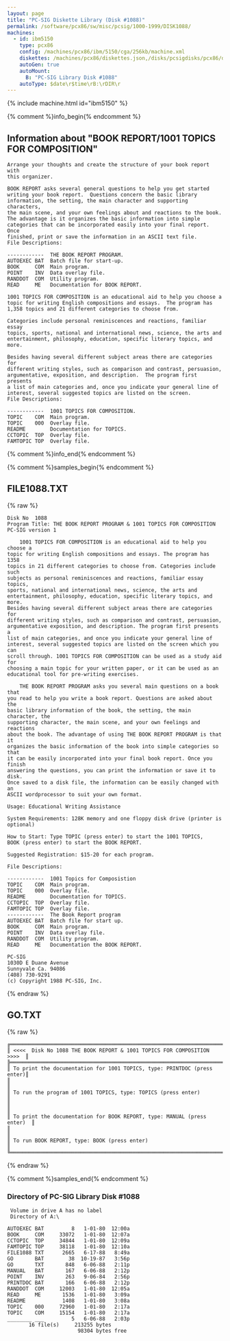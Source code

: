 ```yaml
---
layout: page
title: "PC-SIG Diskette Library (Disk #1088)"
permalink: /software/pcx86/sw/misc/pcsig/1000-1999/DISK1088/
machines:
  - id: ibm5150
    type: pcx86
    config: /machines/pcx86/ibm/5150/cga/256kb/machine.xml
    diskettes: /machines/pcx86/diskettes.json,/disks/pcsigdisks/pcx86/diskettes.json
    autoGen: true
    autoMount:
      B: "PC-SIG Library Disk #1088"
    autoType: $date\r$time\rB:\rDIR\r
---
```


{% include machine.html id="ibm5150" %}

{% comment %}info_begin{% endcomment %}

## Information about "BOOK REPORT/1001 TOPICS FOR COMPOSITION"

    Arrange your thoughts and create the structure of your book report with
    this organizer.
    
    BOOK REPORT asks several general questions to help you get started
    writing your book report.  Questions concern the basic library
    information, the setting, the main character and supporting characters,
    the main scene, and your own feelings about and reactions to the book.
    The advantage is it organizes the basic information into simple
    categories that can be incorporated easily into your final report.  Once
    finished, print or save the information in an ASCII text file.
    File Descriptions:
    
    ------------  THE BOOK REPORT PROGRAM.
    AUTOEXEC BAT  Batch file for start-up.
    BOOK     COM  Main program.
    POINT    INV  Data overlay file.
    RANDDOT  COM  Utility program.
    READ     ME   Documentation for BOOK REPORT.
    
    1001 TOPICS FOR COMPOSITION is an educational aid to help you choose a
    topic for writing English compositions and essays.  The program has
    1,358 topics and 21 different categories to choose from.
    
    Categories include personal reminiscences and reactions, familiar essay
    topics, sports, national and international news, science, the arts and
    entertainment, philosophy, education, specific literary topics, and
    more.
    
    Besides having several different subject areas there are categories for
    different writing styles, such as comparison and contrast, persuasion,
    argumentative, exposition, and description.  The program first presents
    a list of main categories and, once you indicate your general line of
    interest, several suggested topics are listed on the screen.
    File Descriptions:
    
    ------------  1001 TOPICS FOR COMPOSITION.
    TOPIC    COM  Main program.
    TOPIC    000  Overlay file.
    README        Documentation for TOPICS.
    CCTOPIC  TOP  Overlay file.
    FAMTOPIC TOP  Overlay file.
{% comment %}info_end{% endcomment %}

{% comment %}samples_begin{% endcomment %}

## FILE1088.TXT

{% raw %}
```
Disk No  1088
Program Title: THE BOOK REPORT PROGRAM & 1001 TOPICS FOR COMPOSITION
PC-SIG version 1

    1001 TOPICS FOR COMPOSITION is an educational aid to help you choose a
topic for writing English compositions and essays. The program has 1358
topics in 21 different categories to choose from. Categories include such
subjects as personal reminiscences and reactions, familiar essay topics,
sports, national and international news, science, the arts and
entertainment, philosophy, education, specific literary topics, and more.
Besides having several different subject areas there are categories for
different writing styles, such as comparison and contrast, persuasion,
argumentative exposition, and description. The program first presents a
list of main categories, and once you indicate your general line of
interest, several suggested topics are listed on the screen which you can
scroll through. 1001 TOPICS FOR COMPOSITION can be used as a study aid for
choosing a main topic for your written paper, or it can be used as an
educational tool for pre-writing exercises.

    THE BOOK REPORT PROGRAM asks you several main questions on a book that
you read to help you write a book report. Questions are asked about the
basic library information of the book, the setting, the main character, the
supporting character, the main scene, and your own feelings and reactions
about the book. The advantage of using THE BOOK REPORT PROGRAM is that it
organizes the basic information of the book into simple categories so that
it can be easily incorporated into your final book report. Once you finish
answering the questions, you can print the information or save it to disk.
Once saved to a disk file, the information can be easily changed with an
ASCII wordprocessor to suit your own format.

Usage: Educational Writing Assistance

System Requirements: 128K memory and one floppy disk drive (printer is
optional)

How to Start: Type TOPIC (press enter) to start the 1001 TOPICS,
BOOK (press enter) to start the BOOK REPORT.

Suggested Registration: $15-20 for each program.

File Descriptions:

------------  1001 Topics for Composistion
TOPIC    COM  Main program.
TOPIC    000  Overlay file.
README        Documentation for TOPICS.
CCTOPIC  TOP  Overlay file.
FAMTOPIC TOP  Overlay file.
------------  The Book Report program
AUTOEXEC BAT  Batch file for start up.
BOOK     COM  Main program.
POINT    INV  Data overlay file.
RANDDOT  COM  Utility program.
READ     ME   Documentation the BOOK REPORT.

PC-SIG
1030D E Duane Avenue
Sunnyvale Ca. 94086
(408) 730-9291
(c) Copyright 1988 PC-SIG, Inc.

```
{% endraw %}

## GO.TXT

{% raw %}
```
╔═════════════════════════════════════════════════════════════════════════╗
║ <<<<  Disk No 1088 THE BOOK REPORT & 1001 TOPICS FOR COMPOSITION  >>>>  ║
╠═════════════════════════════════════════════════════════════════════════╣
║ To print the documentation for 1001 TOPICS, type: PRINTDOC (press enter)║
║                                                                         ║
║ To run the program of 1001 TOPICS, type: TOPICS (press enter)           ║
║                                                                         ║
║ To print the documentation for BOOK REPORT, type: MANUAL (press enter)  ║
║                                                                         ║
║ To run BOOK REPORT, type: BOOK (press enter)                            ║
╚═════════════════════════════════════════════════════════════════════════╝
```
{% endraw %}

{% comment %}samples_end{% endcomment %}

### Directory of PC-SIG Library Disk #1088

     Volume in drive A has no label
     Directory of A:\

    AUTOEXEC BAT         8   1-01-80  12:00a
    BOOK     COM     33072   1-01-80  12:07a
    CCTOPIC  TOP     34844   1-01-80  12:09a
    FAMTOPIC TOP     38118   1-01-80  12:10a
    FILE1088 TXT      2665   6-17-88   8:49a
    GO       BAT        38  10-19-87   3:56p
    GO       TXT       848   6-06-88   2:11p
    MANUAL   BAT       167   6-06-88   2:12p
    POINT    INV       263   9-06-84   2:56p
    PRINTDOC BAT       166   6-06-88   2:12p
    RANDDOT  COM     12003   1-01-80  12:05a
    READ     ME       1536   1-01-80   3:09a
    README            1408   1-01-80   3:08a
    TOPIC    000     72960   1-01-80   2:17a
    TOPIC    COM     15154   1-01-80   2:17a
    ________ ___         5   6-06-88   2:03p
           16 file(s)     213255 bytes
                           98304 bytes free
